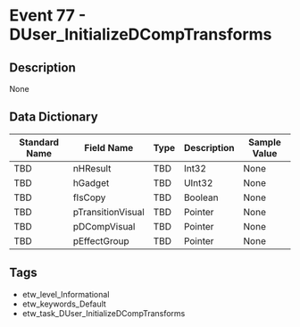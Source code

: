 # Event 77 - DUser_InitializeDCompTransforms

## Description
None

## Data Dictionary
|Standard Name|Field Name|Type|Description|Sample Value|
|---|---|---|---|---|
|TBD|nHResult|TBD|Int32|None|None|
|TBD|hGadget|TBD|UInt32|None|None|
|TBD|fIsCopy|TBD|Boolean|None|None|
|TBD|pTransitionVisual|TBD|Pointer|None|None|
|TBD|pDCompVisual|TBD|Pointer|None|None|
|TBD|pEffectGroup|TBD|Pointer|None|None|

## Tags
* etw_level_Informational
* etw_keywords_Default
* etw_task_DUser_InitializeDCompTransforms